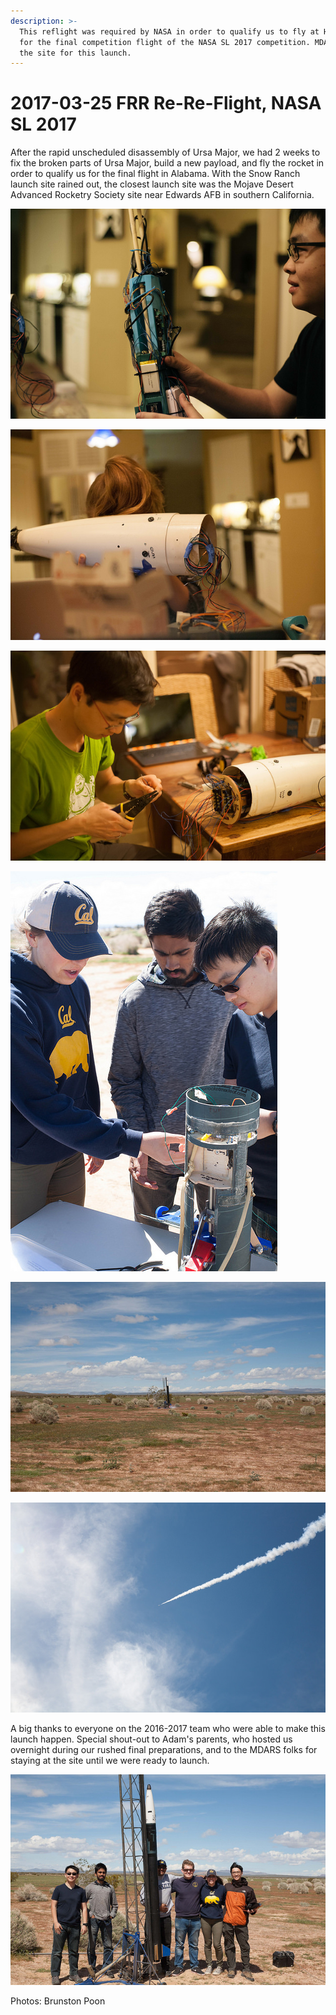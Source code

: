 ```yaml
---
description: >-
  This reflight was required by NASA in order to qualify us to fly at Huntsville
  for the final competition flight of the NASA SL 2017 competition. MDARS was
  the site for this launch.
---
```


# 2017-03-25 FRR Re-Re-Flight, NASA SL 2017

After the rapid unscheduled disassembly of Ursa Major, we had 2 weeks to fix the broken parts of Ursa Major, build a new payload, and fly the rocket in order to qualify us for the final flight in Alabama. With the Snow Ranch launch site rained out, the closest launch site was the Mojave Desert Advanced Rocketry Society site near Edwards AFB in southern California.



![Aaron examines the payload sled](../../.gitbook/assets/33270663000_eb41073816_z.jpg)

![Carly and the nosecone](../../.gitbook/assets/33525295251_1191c444c9_z.jpg)

![Brunston integrates the payload assembly \(Photo Aaron Togelang\)](../../.gitbook/assets/33497884252_bce9b008ba_z.jpg)

![Carly, Avyay, and Aaron prepare the payload on launch day](../../.gitbook/assets/33613723576_50efa220cc_z.jpg)

![Liftoff!](../../.gitbook/assets/33497878312_6d943a3c69_z.jpg)

![Zoom zoom!](../../.gitbook/assets/33270653760_05a4c974fe_z.jpg)

  
A big thanks to everyone on the 2016-2017 team who were able to make this launch happen. Special shout-out to Adam's parents, who hosted us overnight during our rushed final preparations, and to the MDARS folks for staying at the site until we were ready to launch.

![The STAR MDARS launch crew \(Left to right\): Aaron, Avyay, Juan, Adam, Carly, and Brunston](../../.gitbook/assets/2.jpg)

Photos: Brunston Poon

